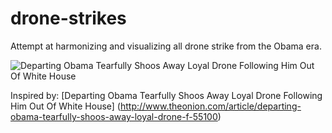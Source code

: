 # drone-strikes
Attempt at harmonizing and visualizing all drone strike from the Obama era.

![Departing Obama Tearfully Shoos Away Loyal Drone Following Him Out Of White House](http://i.onionstatic.com/onion/5568/6/16x9/1600.jpg)

Inspired by: [Departing Obama Tearfully Shoos Away Loyal Drone Following Him Out Of White House] (http://www.theonion.com/article/departing-obama-tearfully-shoos-away-loyal-drone-f-55100)
